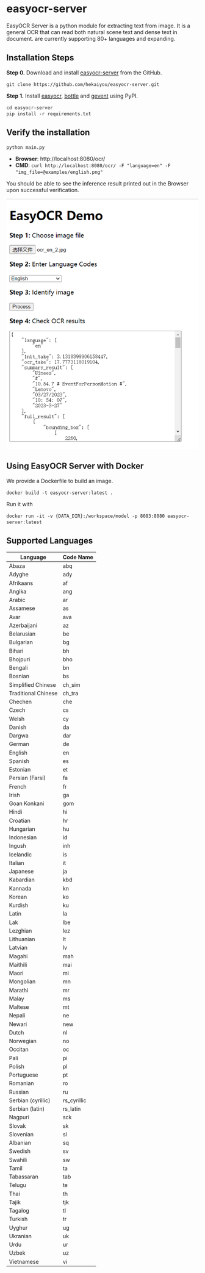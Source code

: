 # easyocr-server

EasyOCR Server is a python module for extracting text from image. It is a general OCR that can read both natural scene text and dense text in document. are currently supporting 80+ languages and expanding.

## Installation Steps

**Step 0.** Download and install [easyocr-server](https://github.com/hekaiyou/easyocr-server) from the GitHub.

```shell
git clone https://github.com/hekaiyou/easyocr-server.git
```

**Step 1.** Install [easyocr](https://pypi.org/project/easyocr/), [bottle](https://pypi.org/project/bottle/) and [gevent](https://pypi.org/project/gevent/) using PyPI.

```shell
cd easyocr-server
pip install -r requirements.txt
```

## Verify the installation

```shell
python main.py
```

- **Browser**: http://localhost:8080/ocr/
- **CMD**: `curl http://localhost:8080/ocr/ -F "language=en" -F "img_file=@examples/english.png"`

You should be able to see the inference result printed out in the Browser upon successful verification.

![demo.png](https://raw.githubusercontent.com/hekaiyou/easyocr-server/main/examples/demo.png)

## Using EasyOCR Server with Docker

We provide a Dockerfile to build an image.

```shell
docker build -t easyocr-server:latest .
```

Run it with

```shell
docker run -it -v {DATA_DIR}:/workspace/model -p 8083:8080 easyocr-server:latest
```

## Supported Languages

| Language | Code Name |
|--|--|
| Abaza | abq |
| Adyghe | ady |
| Afrikaans | af |
| Angika | ang |
| Arabic | ar |
| Assamese | as |
| Avar | ava |
| Azerbaijani | az |
| Belarusian | be |
| Bulgarian | bg |
| Bihari | bh |
| Bhojpuri | bho |
| Bengali | bn |
| Bosnian | bs |
| Simplified Chinese | ch_sim |
| Traditional Chinese | ch_tra |
| Chechen | che |
| Czech | cs |
| Welsh | cy |
| Danish | da |
| Dargwa | dar |
| German | de |
| English | en |
| Spanish | es |
| Estonian | et |
| Persian (Farsi) | fa |
| French | fr |
| Irish | ga |
| Goan Konkani | gom |
| Hindi | hi |
| Croatian | hr |
| Hungarian | hu |
| Indonesian | id |
| Ingush | inh |
| Icelandic | is |
| Italian | it |
| Japanese | ja |
| Kabardian | kbd |
| Kannada | kn |
| Korean | ko |
| Kurdish | ku |
| Latin | la |
| Lak | lbe |
| Lezghian | lez |
| Lithuanian | lt |
| Latvian | lv |
| Magahi | mah |
| Maithili | mai |
| Maori | mi |
| Mongolian | mn |
| Marathi | mr |
| Malay | ms |
| Maltese | mt |
| Nepali | ne |
| Newari | new |
| Dutch | nl |
| Norwegian | no |
| Occitan | oc |
| Pali | pi |
| Polish | pl |
| Portuguese | pt |
| Romanian | ro |
| Russian | ru |
| Serbian (cyrillic) | rs_cyrillic |
| Serbian (latin) | rs_latin |
| Nagpuri | sck |
| Slovak | sk |
| Slovenian | sl |
| Albanian | sq |
| Swedish | sv |
| Swahili | sw |
| Tamil | ta |
| Tabassaran | tab |
| Telugu | te |
| Thai | th |
| Tajik | tjk |
| Tagalog | tl |
| Turkish | tr |
| Uyghur | ug |
| Ukranian | uk |
| Urdu | ur |
| Uzbek | uz |
| Vietnamese | vi |
